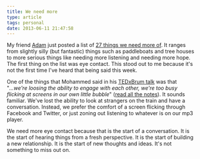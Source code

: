 ```yaml
---
title: We need more
type: article
tags: personal
date: 2013-06-11 21:47:58
---
```

<p> My friend <a href="https://twitter.com/adamjeske" target="_blank">Adam</a> just posted a list of <a href="http://www.executingideas.com/2013/06/27-things-that-we-need-more-of/" target="_blank">27 things we need more of</a>. It ranges from slightly silly (but fantastic) things such as paddleboats and tree houses to more serious things like needing more listening and needing more hope. The first thing on the list was eye contact. This stood out to me because it&#39;s not the first time I&#39;ve heard that being said this week.</p><p> One of the things that Mohammed said in his <a href="http://jamesdoc.com/blog/tedxbrum" target="_blank">TEDxBrum talk</a> was that &quot;<em>...we&#39;re loosing the ability to engage with each other, we&#39;re too busy flicking at screens in our own little bubble</em>&quot; (<a href="https://www.evernote.com/shard/s18/sh/144d4ae5-2fea-4e36-98bc-5e52621600dc/601fa9406591a951820c0fecb4e15b1f" target="_blank">read all the notes</a>). It sounds familiar. We&#39;ve lost the ability to look at strangers on the train and have a conversation. Instead, we prefer the comfort of a screen flicking through Facebook and Twitter, or just zoning out listening to whatever is on our mp3 player.</p><p> We need more eye contact because that is the start of a conversation. It is the start of hearing things from a fresh perspective. It is the start of building a new relationship. It is the start of new thoughts and ideas. It&#39;s not something to miss out on.</p>

